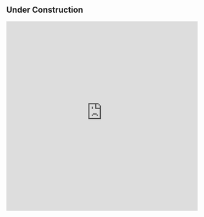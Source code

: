 ## Under Construction

<iframe src="https://raw.githubusercontent.com/mookerji/nc-2020-dat/master/assets/images/state-party-registration-change.html"
    sandbox="allow-same-origin allow-scripts"
    width="100%"
    height="500"
    scrolling="no"
    seamless="seamless"
    frameborder="0">
</iframe>
